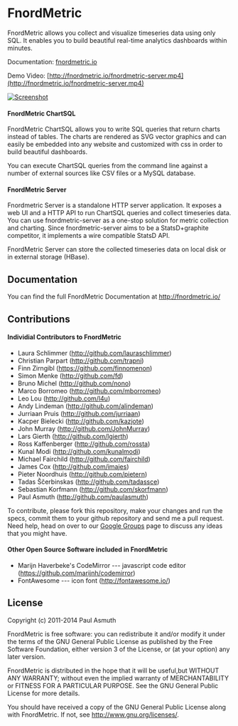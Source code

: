 FnordMetric
===========

FnordMetric allows you collect and visualize timeseries data using only SQL. It
enables you to build beautiful real-time analytics dashboards within minutes.

Documentation: [fnordmetric.io](http://fnordmetric.io/documentation/)

Demo Video: [http://fnordmetric.io/fnordmetric-server.mp4](http://fnordmetric.io/fnordmetric-server.mp4)

[ ![Screenshot](https://raw.githubusercontent.com/paulasmuth/fnordmetric-dev/master/fnordmetric-doc/web/assets/img/fnordmetric_server_screen1.png) ](http://github.com/paulasmuth/fnordmetric)


#### FnordMetric ChartSQL

FnordMetric ChartSQL allows you to write SQL queries that return charts instead
of tables. The charts are rendered as SVG vector graphics and can easily be
embedded into any website and customized with css in order to build beautiful
dashboards.

You can execute ChartSQL queries from the command line against a number of
external sources like CSV files or a MySQL database.


#### FnordMetric Server

Fnordmetric Server is a standalone HTTP server application. It exposes a web UI
and a HTTP API to run ChartSQL queries and collect timeseries data. You can use
fnordmetric-server as a one-stop solution for metric collection and charting.
Since fnordmetric-server aims to be a StatsD+graphite competitor, it implements
a wire compatible StatsD API.

FnordMetric Server can store the collected timeseries data on local disk or in
external storage (HBase).


Documentation
-------------

You can find the full FnordMetric Documentation at http://fnordmetric.io/


Contributions
-------------

#### Individial Contributors to FnordMetric

+ Laura Schlimmer (http://github.com/lauraschlimmer)
+ Christian Parpart (http://github.com/trapni)
+ Finn Zirngibl (https://github.com/finnomenon)
+ Simon Menke (http://github.com/fd)
+ Bruno Michel (http://github.com/nono)
+ Marco Borromeo (http://github.com/mborromeo)
+ Leo Lou (http://github.com/l4u)
+ Andy Lindeman (http://github.com/alindeman)
+ Jurriaan Pruis (http://github.com/jurriaan)
+ Kacper Bielecki (http://github.com/kazjote)
+ John Murray (http://github.com/JohnMurray)
+ Lars Gierth (http://github.com/lgierth)
+ Ross Kaffenberger (http://github.com/rossta)
+ Kunal Modi (http://github.com/kunalmodi)
+ Michael Fairchild (http://github.com/fairchild)
+ James Cox (http://github.com/imajes)
+ Pieter Noordhuis (http://github.com/pietern)
+ Tadas Ščerbinskas (http://github.com/tadassce)
+ Sebastian Korfmann (http://github.com/skorfmann)
+ Paul Asmuth (http://github.com/paulasmuth)

To contribute, please fork this repository, make your changes and run the 
specs, commit them to your github repository and send me a pull request.
Need help, head on over to our [Google Groups][1]  page to discuss any ideas
that you might have.

#### Other Open Source Software included in FnordMetric

  + Marijn Haverbeke's CodeMirror --- javascript code editor (https://github.com/marijnh/codemirror)
  + FontAwesome --- icon font (http://fontawesome.io/)

License
-------

Copyright (c) 2011-2014 Paul Asmuth

FnordMetric is free software: you can redistribute it and/or modify it under
the terms of the GNU General Public License as published by the Free Software
Foundation, either version 3 of the License, or (at your option) any later
version.

FnordMetric is distributed in the hope that it will be useful,but WITHOUT ANY
WARRANTY; without even the implied warranty of MERCHANTABILITY or FITNESS FOR A
PARTICULAR PURPOSE. See the GNU General Public License for more details.

You should have received a copy of the GNU General Public License along with
FnordMetric. If not, see <http://www.gnu.org/licenses/>.


  [1]: http://groups.google.com/group/fnordmetric
  [2]: http://www.screenr.com/KiJs
  [3]: https://secure.travis-ci.org/paulasmuth/fnordmetric.png
  [4]: http://travis-ci.org/paulasmuth/fnordmetric
